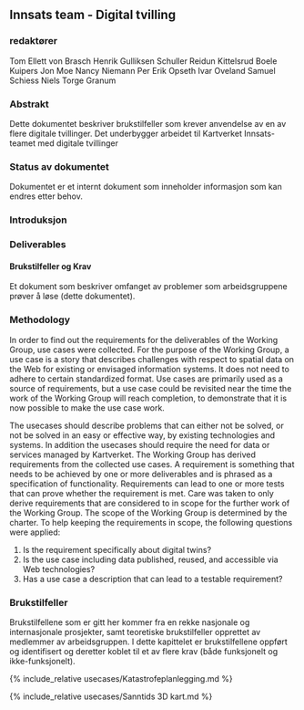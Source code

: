 ## Innsats team - Digital tvilling 

### redaktører

Tom Ellett von Brasch
Henrik Gulliksen Schuller
Reidun Kittelsrud
Boele Kuipers
Jon Moe
Nancy Niemann
Per Erik Opseth
Ivar Oveland
Samuel Schiess
Niels Torge Granum

### Abstrakt

Dette dokumentet beskriver brukstilfeller som krever anvendelse av en av flere digitale tvillinger. Det underbygger arbeidet til Kartverket Innsats-teamet med digitale tvillinger

### Status av dokumentet

Dokumentet er et internt dokument som inneholder informasjon som kan endres etter behov. 

### Introduksjon

### Deliverables

#### Brukstilfeller og Krav

Et dokument som beskriver omfanget av problemer som arbeidsgruppene prøver å løse (dette dokumentet).

### Methodology

In order to find out the requirements for the deliverables of the Working Group, use cases were collected. For the purpose of the Working Group, a use case is a story that describes challenges with respect to spatial data on the Web for existing or envisaged information systems. It does not need to adhere to certain standardized format. Use cases are primarily used as a source of requirements, but a use case could be revisited near the time the work of the Working Group will reach completion, to demonstrate that it is now possible to make the use case work.

The usecases should describe problems that can either not be solved, or not be solved in an easy or effective way, by existing technologies and systems. In addition the usecases should require the need for data or services managed by Kartverket.
The Working Group has derived requirements from the collected use cases. A requirement is something that needs to be achieved by one or more deliverables and is phrased as a specification of functionality. Requirements can lead to one or more tests that can prove whether the requirement is met.
Care was taken to only derive requirements that are considered to in scope for the further work of the Working Group. The scope of the Working Group is determined by the charter. To help keeping the requirements in scope, the following questions were applied:
1.	Is the requirement specifically about digital twins?
2.	Is the use case including data published, reused, and accessible via Web technologies?
3.	Has a use case a description that can lead to a testable requirement?

### Brukstilfeller

Brukstilfellene som er gitt her kommer fra en rekke nasjonale og internasjonale prosjekter, samt teoretiske brukstilfeller opprettet av medlemmer av arbeidsgruppen. I dette kapittelet er brukstilfellene oppført og identifisert og deretter koblet til et av flere krav (både funksjonelt og ikke-funksjonelt).

{% include_relative usecases/Katastrofeplanlegging.md %}

{% include_relative usecases/Sanntids 3D kart.md %}
